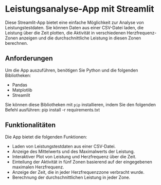 # Leistungsanalyse-App mit Streamlit

Diese Streamlit-App bietet eine einfache Möglichkeit zur Analyse von Leistungstestdaten. Sie können Daten aus einer CSV-Datei laden, die Leistung über die Zeit plotten, die Aktivität in verschiedenen Herzfrequenz-Zonen anzeigen und die durchschnittliche Leistung in diesen Zonen berechnen.

## Anforderungen

Um die App auszuführen, benötigen Sie Python und die folgenden Bibliotheken:

- Pandas
- Matplotlib
- Streamlit

Sie können diese Bibliotheken mit `pip` installieren, indem Sie den folgenden Befehl ausführen:
  pip install -r requirements.txt 

## Funktionalitäten

Die App bietet die folgenden Funktionen:

- Laden von Leistungstestdaten aus einer CSV-Datei.
- Anzeige des Mittelwerts und des Maximalwerts der Leistung.
- Interaktiver Plot von Leistung und Herzfrequenz über die Zeit.
- Einteilung der Aktivität in fünf Zonen basierend auf der eingegebenen maximalen Herzfrequenz.
- Anzeige der Zeit, die in jeder Herzfrequenzzone verbracht wurde.
- Berechnung der durchschnittlichen Leistung in jeder Zone.
